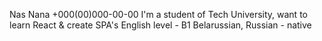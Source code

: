 Nas Nana
+000(00)000-00-00
I'm a student of Tech University, want to learn React & create SPA's
English level - B1
Belarussian, Russian - native
